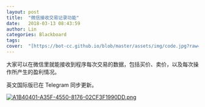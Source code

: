 ```yaml
---
layout: post
title:  "微信接收交易记录功能"
date:   2018-03-13 08:43:59
author: Lin
categories: Blackboard
tags:
cover:  "[https://bot-cc.github.io/blob/master/assets/img/code.jpg?raw=true](https://raw.githubusercontent.com/bot-cc/bot-cc.github.io/master/assets/img/code.jpg)"
---
```


大家可以在微信里就能接收到程序每次交易的数据，包括买价、卖价，以及每次操作所产生的盈利情况。

英文国际版已在 Telegram 同步更新。


[![A1B40401-A35F-4550-8176-02CF3F1990DD.png](https://i.loli.net/2019/07/21/5d33fbf9349e763036.png)](https://i.loli.net/2019/07/21/5d33fbf9349e763036.png)
